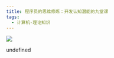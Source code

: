 ```yaml
---
title: 程序员的思维修炼：开发认知潜能的九堂课
tags:
  - 计算机-理论知识
---
```


![](https://cdn.weread.qq.com/weread/cover/1/YueWen_26211883/s_YueWen_26211883.jpg)

undefined